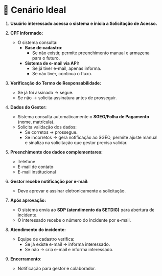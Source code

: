 # 📌 Cenário Ideal

1. **Usuário interessado acessa o sistema e inicia a Solicitação de Acesso.**

2. **CPF informado:**
    - O sistema consulta:
      - **Base de cadastro:**  
         - Se não existir, permite preenchimento manual e armazena para o futuro.
      - **Sistema de e-mail via API:**  
         - Se já tiver e-mail, apenas informa.  
         - Se não tiver, continua o fluxo.

3. **Verificação do Termo de Responsabilidade:**
    - Se já foi assinado → segue.
    - Se não → solicita assinatura antes de prosseguir.

4. **Dados do Gestor:**
    - Sistema consulta automaticamente o **SGEO/Folha de Pagamento** (nome, matrícula).
    - Solicita validação dos dados:
      - Se corretos → prossegue.
      - Se incorretos → gera notificação ao SGEO, permite ajuste manual e sinaliza na solicitação que gestor precisa validar.

5. **Preenchimento dos dados complementares:**  
    - Telefone  
    - E-mail de contato  
    - E-mail institucional

6. **Gestor recebe notificação por e-mail:**
    - Deve aprovar e assinar eletronicamente a solicitação.

7. **Após aprovação:**
    - O sistema envia ao **SDP (atendimento da SETDIG)** para abertura de incidente.
    - O interessado recebe o número do incidente por e-mail.

8. **Atendimento do incidente:**
    - Equipe de cadastro verifica:
      - Se já existe e-mail → informa interessado.
      - Se não → cria e-mail e informa interessado.

9. **Encerramento:**  
    - Notificação para gestor e colaborador.
